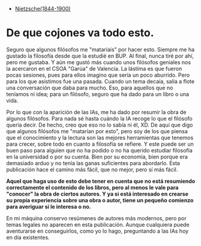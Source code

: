 - [Nietzsche(1844-1900)](./Nietzsche/index.md)

# De que cojones va todo esto.

Seguro que algunos filósofos me "mataríais" por hacer esto. Siempre me ha gustado la filosofía desde que la estudié en BUP. Al final, nunca tiré por ahí, pero me gustaba. Y aún me gustó más cuando unos filósofos geniales nos la acercaron en el CSOA "Garúa" de Valencia. La lástima es que fueron pocas sesiones, pues para ellos imagino que sería un poco aburrido. Pero para los que asistimos fue una pasada. Cuando un tema decaía, salía a flote una conversación que daba para mucho. Eso, para aquellos que no teníamos ni idea; para un filósofo, seguro que ha dado para un libro o una vida.

Por lo que con la aparición de las IAs, me ha dado por resumir la obra de algunos filósofos. Para nada sé hasta cuándo la IA recoge lo que el filósofo quería decir. De hecho, creo que eso no lo sabía ni él, XD. De aquí que digo que algunos filósofos me "matarían por esto", pero soy de los que piensa que el conocimiento y la lectura son las mejores herramientas que tenemos para crecer, sobre todo en cuanto a filosofía se refiere. Y este puede ser un buen paso para alguien que no ha podido o no ha querido estudiar filosofía en la universidad o por su cuenta. Bien por su economía, bien porque era demasiado arduo y no tenía las ganas suficientes para abordarlo. Esta publicación hace el camino más fácil, que no mejor, pero sí más fácil.

**Aquel que haga uso de esto debe tener en cuenta que no está resumiendo correctamente el contenido de los libros, pero al menos le vale para "conocer" la obra de ciertos autores. Y ya si está interesado en crearse su propia experiencia sobre una obra o autor, tiene un pequeño comienzo para averiguar si le interesa o no.**

En mi máquina conservo resúmenes de autores más modernos, pero por temas legales no aparecen en esta publicación. Aunque cualquiera puede aventurarse en conseguirlos, como yo lo hago, preguntando a las IAs hoy en día existentes.
